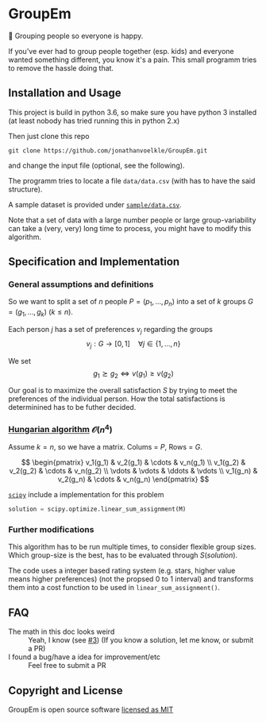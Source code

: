 # GroupEm

🙋 Grouping people so everyone is happy.

If you've ever had to group people together (esp. kids) and everyone wanted something different, you know it's a pain. This small programm tries to remove the hassle doing that.

<!-- TODO -->

## Installation and Usage

This project is build in python 3.6, so make sure you have python 3 installed (at least nobody has tried running this in python 2.x)

Then just clone this repo

```shell
git clone https://github.com/jonathanvoelkle/GroupEm.git
```

and change the input file (optional, see the following).

The programm tries to locate a file `data/data.csv` (with has to have the said structure).

A sample dataset is provided under [`sample/data.csv`](/sample/data.csv).

Note that a set of data with a large number people or large group-variability can take a (very, very) long time to process, you might have to modify this algorithm.

## Specification and Implementation

### General assumptions and definitions

So we want to split a set of $n$ people $P = (p_1, \dots, p_n)$ into a set of $k$ groups $G = (g_1, \dots, g_k)$ ($k \leq n)$.

Each person $j$ has a set of preferences $v_j$ regarding the groups
$$v_j : G \to [0,1] \quad \forall j \in \{ 1, \dots, n \}$$

We set
$$g_1 \succsim g_2 \Leftrightarrow v(g_1) \geq v(g_2)$$

Our goal is to maximize the overall satisfaction $S$ by trying to meet the preferences of the individual person. How the total satisfactions is determinined has to be futher decided.

### [Hungarian algorithm](https://en.wikipedia.org/wiki/Hungarian_algorithm) $\mathcal{O} (n^4)$

Assume $k = n$, so we have a matrix.
Colums = $P$,
Rows = $G$.

$$
\begin{pmatrix}
v_1(g_1) & v_2(g_1) & \cdots & v_n(g_1) \\
v_1(g_2) & v_2(g_2) & \cdots & v_n(g_2) \\
\vdots & \vdots & \ddots & \vdots \\
v_1(g_n) & v_2(g_n) & \cdots & v_n(g_n)
\end{pmatrix}
$$

[`scipy`](https://docs.scipy.org/doc/scipy-0.18.1/reference/generated/scipy.optimize.linear_sum_assignment.html) include a implementation for this problem

```python
solution = scipy.optimize.linear_sum_assignment(M)
```

### Further modifications

This algorithm has to be run multiple times, to consider flexible group sizes.
Which group-size is the best, has to be evaluated through $S(solution)$.
<!-- TODO -->

The code uses a integer based rating system (e.g. stars, higher value means higher preferences) (not the propsed 0 to 1 interval) and transforms them into a cost function to be used in `linear_sum_assignment()`.

## FAQ

<dl>
  <dt>The math in this doc looks weird</dt>
  <dd>Yeah, I know (see <a href="https://github.com/jonathanvoelkle/GroupEm/issues/3">#3</a>) (If you know a solution, let me know, or submit a PR)</dd>

  <dt>I found a bug/have a idea for improvement/etc</dt>
  <dd>Feel free to submit a PR</dd>
</dl>

## Copyright and License

GroupEm is open source software [licensed as MIT](LICENSE)
